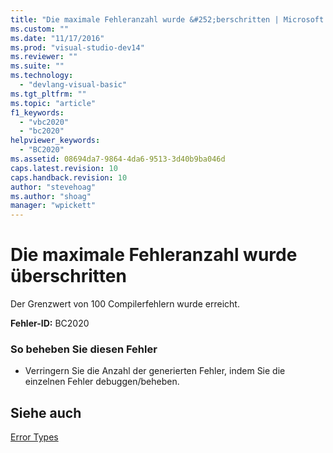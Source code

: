```yaml
---
title: "Die maximale Fehleranzahl wurde &#252;berschritten | Microsoft Docs"
ms.custom: ""
ms.date: "11/17/2016"
ms.prod: "visual-studio-dev14"
ms.reviewer: ""
ms.suite: ""
ms.technology: 
  - "devlang-visual-basic"
ms.tgt_pltfrm: ""
ms.topic: "article"
f1_keywords: 
  - "vbc2020"
  - "bc2020"
helpviewer_keywords: 
  - "BC2020"
ms.assetid: 08694da7-9864-4da6-9513-3d40b9ba046d
caps.latest.revision: 10
caps.handback.revision: 10
author: "stevehoag"
ms.author: "shoag"
manager: "wpickett"
---
```

# Die maximale Fehleranzahl wurde &#252;berschritten
Der Grenzwert von 100 Compilerfehlern wurde erreicht.  
  
 **Fehler\-ID:** BC2020  
  
### So beheben Sie diesen Fehler  
  
-   Verringern Sie die Anzahl der generierten Fehler, indem Sie die einzelnen Fehler debuggen\/beheben.  
  
## Siehe auch  
 [Error Types](../../visual-basic/programming-guide/language-features/error-types.md)